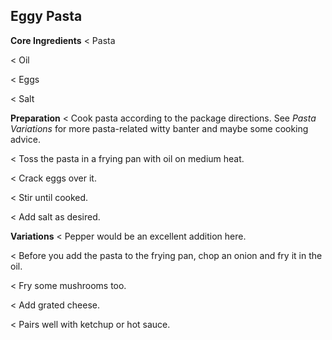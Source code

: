 ## Eggy Pasta

**Core Ingredients**
< Pasta

< Oil

< Eggs

< Salt

**Preparation**
< Cook pasta according to the package directions. See _Pasta Variations_ for
more pasta-related witty banter and maybe some cooking advice.

< Toss the pasta in a frying pan with oil on medium heat.

< Crack eggs over it.

< Stir until cooked.

< Add salt as desired.

**Variations**
< Pepper would be an excellent addition here.

< Before you add the pasta to the frying pan, chop an onion and fry it in
the oil.

< Fry some mushrooms too.

< Add grated cheese.

< Pairs well with ketchup or hot sauce.